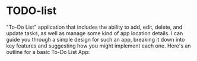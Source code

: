 # TODO-list
"To-Do List" application that includes the ability to add, edit, delete, and update tasks, as well as manage some kind of app location details. I can guide you through a simple design for such an app, breaking it down into key features and suggesting how you might implement each one. Here's an outline for a basic To-Do List App:
